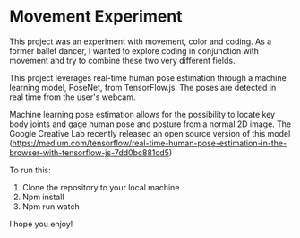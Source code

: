 # Movement Experiment

This project was an experiment with movement, color and coding. As a former ballet dancer, I wanted to explore coding in conjunction with movement and try to combine these two very different fields.

This project leverages real-time human pose estimation through a machine learning model, PoseNet, from TensorFlow.js. The poses are detected in real time from the user's webcam.

Machine learning pose estimation allows for the possibility to locate key body joints and gage human pose and posture from a normal 2D image. The Google Creative Lab recently released an open source version of this model (https://medium.com/tensorflow/real-time-human-pose-estimation-in-the-browser-with-tensorflow-js-7dd0bc881cd5)

To run this:
  1. Clone the repository to your local machine
  2. Npm install
  3. Npm run watch

I hope you enjoy!



